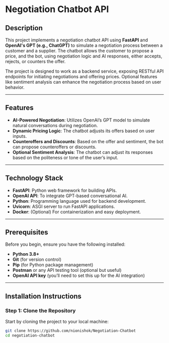 # Negotiation Chatbot API

## Description
This project implements a negotiation chatbot API using **FastAPI** and **OpenAI's GPT (e.g., ChatGPT)** to simulate a negotiation process between a customer and a supplier. The chatbot allows the customer to propose a price, and the bot, using negotiation logic and AI responses, either accepts, rejects, or counters the offer.

The project is designed to work as a backend service, exposing RESTful API endpoints for initiating negotiations and offering prices. Optional features like sentiment analysis can enhance the negotiation process based on user behavior.

---

## Features
- **AI-Powered Negotiation**: Utilizes OpenAI’s GPT model to simulate natural conversations during negotiation.
- **Dynamic Pricing Logic**: The chatbot adjusts its offers based on user inputs.
- **Counteroffers and Discounts**: Based on the offer and sentiment, the bot can propose counteroffers or discounts.
- **Optional Sentiment Analysis**: The chatbot can adjust its responses based on the politeness or tone of the user’s input.

---

## Technology Stack
- **FastAPI**: Python web framework for building APIs.
- **OpenAI API**: To integrate GPT-based conversational AI.
- **Python**: Programming language used for backend development.
- **Uvicorn**: ASGI server to run FastAPI applications.
- **Docker**: (Optional) For containerization and easy deployment.

---

## Prerequisites
Before you begin, ensure you have the following installed:
- **Python 3.8+**
- **Git** (for version control)
- **Pip** (for Python package management)
- **Postman** or any API testing tool (optional but useful)
- **OpenAI API key** (you’ll need to set this up for the AI integration)

---

## Installation Instructions

### Step 1: Clone the Repository
Start by cloning the project to your local machine:

```bash
git clone https://github.com/nionishok/Negotiation-Chatbot
cd negotiation-chatbot
